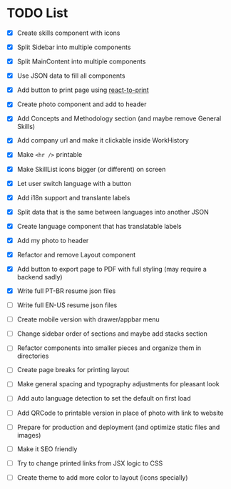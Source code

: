 # TODO List
- [x] Create skills component with icons

- [x] Split Sidebar into multiple components

- [x] Split MainContent into multiple components

- [x] Use JSON data to fill all components

- [x] Add button to print page using [react-to-print](https://www.npmjs.com/package/react-to-print)

- [x] Create photo component and add to header

- [x] Add Concepts and Methodology section (and maybe remove General Skills)

- [x] Add company url and make it clickable inside WorkHistory

- [x] Make `<hr />` printable

- [x] Make SkillList icons bigger (or different) on screen

- [x] Let user switch language with a button

- [x] Add i18n support and translante labels

- [x] Split data that is the same between languages into another JSON

- [x] Create language component that has translatable labels

- [x] Add my photo to header

- [x] Refactor and remove Layout component

- [x] Add button to export page to PDF with full styling (may require a backend sadly)

- [x] Write full PT-BR resume json files

- [ ] Write full EN-US resume json files

- [ ] Create mobile version with drawer/appbar menu

- [ ] Change sidebar order of sections and maybe add stacks section

- [ ] Refactor components into smaller pieces and organize them in directories

- [ ] Create page breaks for printing layout

- [ ] Make general spacing and typography adjustments for pleasant look

- [ ] Add auto language detection to set the default on first load

- [ ] Add QRCode to printable version in place of photo with link to website

- [ ] Prepare for production and deployment (and optimize static files and images)

- [ ] Make it SEO friendly

- [ ] Try to change printed links from JSX logic to CSS

- [ ] Create theme to add more color to layout (icons specially)

